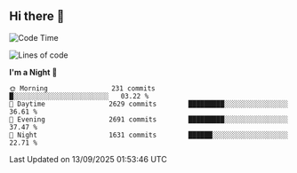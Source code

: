 ## Hi there 👋

<!--
**Wangmerlyn/Wangmerlyn** is a ✨ _special_ ✨ repository because its `README.md` (this file) appears on your GitHub profile.

Here are some ideas to get you started:

- 🔭 I’m currently working on ...
- 🌱 I’m currently learning ...
- 👯 I’m looking to collaborate on ...
- 🤔 I’m looking for help with ...
- 💬 Ask me about ...
- 📫 How to reach me: ...
- 😄 Pronouns: ...
- ⚡ Fun fact: ...
-->
<!--START_SECTION:waka-->
![Code Time](http://img.shields.io/badge/Code%20Time-551%20hrs%2048%20mins-blue)

![Lines of code](https://img.shields.io/badge/From%20Hello%20World%20I%27ve%20Written-41.7%20million%20lines%20of%20code-blue)

**I'm a Night 🦉** 

```text
🌞 Morning                231 commits         █░░░░░░░░░░░░░░░░░░░░░░░░   03.22 % 
🌆 Daytime                2629 commits        █████████░░░░░░░░░░░░░░░░   36.61 % 
🌃 Evening                2691 commits        █████████░░░░░░░░░░░░░░░░   37.47 % 
🌙 Night                  1631 commits        ██████░░░░░░░░░░░░░░░░░░░   22.71 % 
```



 Last Updated on 13/09/2025 01:53:46 UTC
<!--END_SECTION:waka-->

